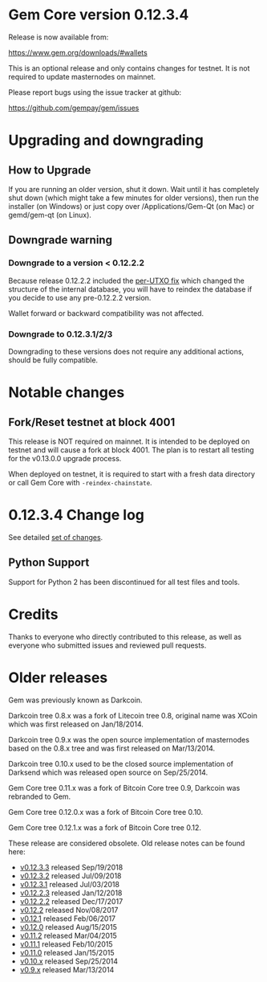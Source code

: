 Gem Core version 0.12.3.4
==========================

Release is now available from:

  <https://www.gem.org/downloads/#wallets>

This is an optional release and only contains changes for testnet. It is not required to update masternodes on mainnet.

Please report bugs using the issue tracker at github:

  <https://github.com/gempay/gem/issues>


Upgrading and downgrading
=========================

How to Upgrade
--------------

If you are running an older version, shut it down. Wait until it has completely
shut down (which might take a few minutes for older versions), then run the
installer (on Windows) or just copy over /Applications/Gem-Qt (on Mac) or
gemd/gem-qt (on Linux).

Downgrade warning
-----------------

### Downgrade to a version < 0.12.2.2

Because release 0.12.2.2 included the [per-UTXO fix](release-notes/gem/release-notes-0.12.2.2.md#per-utxo-fix)
which changed the structure of the internal database, you will have to reindex
the database if you decide to use any pre-0.12.2.2 version.

Wallet forward or backward compatibility was not affected.

### Downgrade to 0.12.3.1/2/3

Downgrading to these versions does not require any additional actions, should be
fully compatible.


Notable changes
===============

Fork/Reset testnet at block 4001
--------------------------------

This release is NOT required on mainnet. It is intended to be deployed on testnet and will cause a fork at block 4001.
The plan is to restart all testing for the v0.13.0.0 upgrade process.

When deployed on testnet, it is required to start with a fresh data directory or call Gem Core with `-reindex-chainstate`.

0.12.3.4 Change log
===================

See detailed [set of changes](https://github.com/gempay/gem/compare/v0.12.3.3...gempay:v0.12.3.4).

Python Support
--------------

Support for Python 2 has been discontinued for all test files and tools.

Credits
=======

Thanks to everyone who directly contributed to this release,
as well as everyone who submitted issues and reviewed pull requests.


Older releases
==============

Gem was previously known as Darkcoin.

Darkcoin tree 0.8.x was a fork of Litecoin tree 0.8, original name was XCoin
which was first released on Jan/18/2014.

Darkcoin tree 0.9.x was the open source implementation of masternodes based on
the 0.8.x tree and was first released on Mar/13/2014.

Darkcoin tree 0.10.x used to be the closed source implementation of Darksend
which was released open source on Sep/25/2014.

Gem Core tree 0.11.x was a fork of Bitcoin Core tree 0.9,
Darkcoin was rebranded to Gem.

Gem Core tree 0.12.0.x was a fork of Bitcoin Core tree 0.10.

Gem Core tree 0.12.1.x was a fork of Bitcoin Core tree 0.12.

These release are considered obsolete. Old release notes can be found here:

- [v0.12.3.3](https://github.com/gempay/gem/blob/master/doc/release-notes/gem/release-notes-0.12.3.3.md) released Sep/19/2018
- [v0.12.3.2](https://github.com/gempay/gem/blob/master/doc/release-notes/gem/release-notes-0.12.3.2.md) released Jul/09/2018
- [v0.12.3.1](https://github.com/gempay/gem/blob/master/doc/release-notes/gem/release-notes-0.12.3.1.md) released Jul/03/2018
- [v0.12.2.3](https://github.com/gempay/gem/blob/master/doc/release-notes/gem/release-notes-0.12.2.3.md) released Jan/12/2018
- [v0.12.2.2](https://github.com/gempay/gem/blob/master/doc/release-notes/gem/release-notes-0.12.2.2.md) released Dec/17/2017
- [v0.12.2](https://github.com/gempay/gem/blob/master/doc/release-notes/gem/release-notes-0.12.2.md) released Nov/08/2017
- [v0.12.1](https://github.com/gempay/gem/blob/master/doc/release-notes/gem/release-notes-0.12.1.md) released Feb/06/2017
- [v0.12.0](https://github.com/gempay/gem/blob/master/doc/release-notes/gem/release-notes-0.12.0.md) released Aug/15/2015
- [v0.11.2](https://github.com/gempay/gem/blob/master/doc/release-notes/gem/release-notes-0.11.2.md) released Mar/04/2015
- [v0.11.1](https://github.com/gempay/gem/blob/master/doc/release-notes/gem/release-notes-0.11.1.md) released Feb/10/2015
- [v0.11.0](https://github.com/gempay/gem/blob/master/doc/release-notes/gem/release-notes-0.11.0.md) released Jan/15/2015
- [v0.10.x](https://github.com/gempay/gem/blob/master/doc/release-notes/gem/release-notes-0.10.0.md) released Sep/25/2014
- [v0.9.x](https://github.com/gempay/gem/blob/master/doc/release-notes/gem/release-notes-0.9.0.md) released Mar/13/2014

